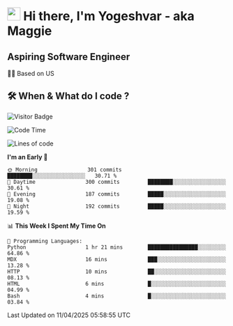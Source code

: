 <h1><img src="https://emojis.slackmojis.com/emojis/images/1531849430/4246/blob-sunglasses.gif?1531849430" width="30"/> Hi there, I'm Yogeshvar - aka Maggie</h1>

## Aspiring Software Engineer
🏂🏻  Based on US 

## 🛠 When & What do I code ?  

![Visitor Badge](https://visitor-badge.feriirawann.repl.co?username=yogeshvar&repo=yogeshvar&label=Visitors&style=plastic&color=%23457BFF&contentType=svg)

<!--START_SECTION:waka-->
![Code Time](http://img.shields.io/badge/Code%20Time-2%2C927%20hrs%2043%20mins-blue)

![Lines of code](https://img.shields.io/badge/From%20Hello%20World%20I%27ve%20Written-3.9%20million%20lines%20of%20code-blue)

**I'm an Early 🐤** 

```text
🌞 Morning                301 commits         ████████░░░░░░░░░░░░░░░░░   30.71 % 
🌆 Daytime                300 commits         ████████░░░░░░░░░░░░░░░░░   30.61 % 
🌃 Evening                187 commits         █████░░░░░░░░░░░░░░░░░░░░   19.08 % 
🌙 Night                  192 commits         █████░░░░░░░░░░░░░░░░░░░░   19.59 % 
```


📊 **This Week I Spent My Time On** 

```text
💬 Programming Languages: 
Python                   1 hr 21 mins        ████████████████░░░░░░░░░   64.86 % 
MDX                      16 mins             ███░░░░░░░░░░░░░░░░░░░░░░   13.28 % 
HTTP                     10 mins             ██░░░░░░░░░░░░░░░░░░░░░░░   08.13 % 
HTML                     6 mins              █░░░░░░░░░░░░░░░░░░░░░░░░   04.99 % 
Bash                     4 mins              █░░░░░░░░░░░░░░░░░░░░░░░░   03.84 % 
```


 Last Updated on 11/04/2025 05:58:55 UTC
<!--END_SECTION:waka-->
